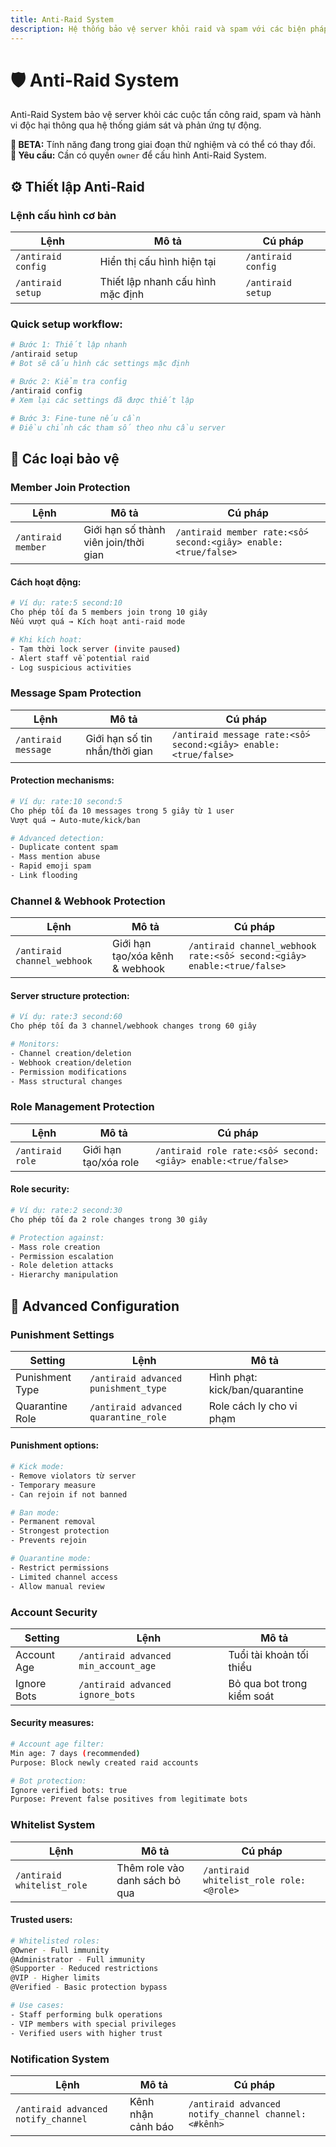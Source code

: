 ```yaml
---
title: Anti-Raid System
description: Hệ thống bảo vệ server khỏi raid và spam với các biện pháp phòng ngừa tự động
---
```


# 🛡️ Anti-Raid System

Anti-Raid System bảo vệ server khỏi các cuộc tấn công raid, spam và hành vi độc hại thông qua hệ thống giám sát và phản ứng tự động.

<div className="callout callout-warning">
  <strong>🔬 BETA:</strong> Tính năng đang trong giai đoạn thử nghiệm và có thể có thay đổi.
</div>

<div className="callout callout-info">
  <strong>🔐 Yêu cầu:</strong> Cần có quyền <code>owner</code> để cấu hình Anti-Raid System.
</div>

## ⚙️ Thiết lập Anti-Raid

### Lệnh cấu hình cơ bản

<table className="command-table">
  <thead>
    <tr>
      <th>Lệnh</th>
      <th>Mô tả</th>
      <th>Cú pháp</th>
    </tr>
  </thead>
  <tbody>
    <tr>
      <td><code>/antiraid config</code></td>
      <td>Hiển thị cấu hình hiện tại</td>
      <td><code>/antiraid config</code></td>
    </tr>
    <tr>
      <td><code>/antiraid setup</code></td>
      <td>Thiết lập nhanh cấu hình mặc định</td>
      <td><code>/antiraid setup</code></td>
    </tr>
  </tbody>
</table>

### Quick setup workflow:

```bash
# Bước 1: Thiết lập nhanh
/antiraid setup
# Bot sẽ cấu hình các settings mặc định

# Bước 2: Kiểm tra config
/antiraid config
# Xem lại các settings đã được thiết lập

# Bước 3: Fine-tune nếu cần
# Điều chỉnh các tham số theo nhu cầu server
```

## 🎯 Các loại bảo vệ

### Member Join Protection

<table className="command-table">
  <thead>
    <tr>
      <th>Lệnh</th>
      <th>Mô tả</th>
      <th>Cú pháp</th>
    </tr>
  </thead>
  <tbody>
    <tr>
      <td><code>/antiraid member</code></td>
      <td>Giới hạn số thành viên join/thời gian</td>
      <td><code>/antiraid member rate:&lt;số&gt; second:&lt;giây&gt; enable:&lt;true/false&gt;</code></td>
    </tr>
  </tbody>
</table>

#### Cách hoạt động:
```bash
# Ví dụ: rate:5 second:10
Cho phép tối đa 5 members join trong 10 giây
Nếu vượt quá → Kích hoạt anti-raid mode

# Khi kích hoạt:
- Tạm thời lock server (invite paused)
- Alert staff về potential raid
- Log suspicious activities
```

### Message Spam Protection

<table className="command-table">
  <thead>
    <tr>
      <th>Lệnh</th>
      <th>Mô tả</th>
      <th>Cú pháp</th>
    </tr>
  </thead>
  <tbody>
    <tr>
      <td><code>/antiraid message</code></td>
      <td>Giới hạn số tin nhắn/thời gian</td>
      <td><code>/antiraid message rate:&lt;số&gt; second:&lt;giây&gt; enable:&lt;true/false&gt;</code></td>
    </tr>
  </tbody>
</table>

#### Protection mechanisms:
```bash
# Ví dụ: rate:10 second:5  
Cho phép tối đa 10 messages trong 5 giây từ 1 user
Vượt quá → Auto-mute/kick/ban

# Advanced detection:
- Duplicate content spam
- Mass mention abuse  
- Rapid emoji spam
- Link flooding
```

### Channel & Webhook Protection

<table className="command-table">
  <thead>
    <tr>
      <th>Lệnh</th>
      <th>Mô tả</th>
      <th>Cú pháp</th>
    </tr>
  </thead>
  <tbody>
    <tr>
      <td><code>/antiraid channel_webhook</code></td>
      <td>Giới hạn tạo/xóa kênh & webhook</td>
      <td><code>/antiraid channel_webhook rate:&lt;số&gt; second:&lt;giây&gt; enable:&lt;true/false&gt;</code></td>
    </tr>
  </tbody>
</table>

#### Server structure protection:
```bash
# Ví dụ: rate:3 second:60
Cho phép tối đa 3 channel/webhook changes trong 60 giây

# Monitors:
- Channel creation/deletion
- Webhook creation/deletion  
- Permission modifications
- Mass structural changes
```

### Role Management Protection

<table className="command-table">
  <thead>
    <tr>
      <th>Lệnh</th>
      <th>Mô tả</th>
      <th>Cú pháp</th>
    </tr>
  </thead>
  <tbody>
    <tr>
      <td><code>/antiraid role</code></td>
      <td>Giới hạn tạo/xóa role</td>
      <td><code>/antiraid role rate:&lt;số&gt; second:&lt;giây&gt; enable:&lt;true/false&gt;</code></td>
    </tr>
  </tbody>
</table>

#### Role security:
```bash
# Ví dụ: rate:2 second:30
Cho phép tối đa 2 role changes trong 30 giây

# Protection against:
- Mass role creation
- Permission escalation  
- Role deletion attacks
- Hierarchy manipulation
```

## 🔧 Advanced Configuration

### Punishment Settings

<table className="command-table">
  <thead>
    <tr>
      <th>Setting</th>
      <th>Lệnh</th>
      <th>Mô tả</th>
    </tr>
  </thead>
  <tbody>
    <tr>
      <td>Punishment Type</td>
      <td><code>/antiraid advanced punishment_type</code></td>
      <td>Hình phạt: kick/ban/quarantine</td>
    </tr>
    <tr>
      <td>Quarantine Role</td>
      <td><code>/antiraid advanced quarantine_role</code></td>
      <td>Role cách ly cho vi phạm</td>
    </tr>
  </tbody>
</table>

#### Punishment options:

```bash
# Kick mode:
- Remove violators từ server
- Temporary measure
- Can rejoin if not banned

# Ban mode:  
- Permanent removal
- Strongest protection
- Prevents rejoin

# Quarantine mode:
- Restrict permissions
- Limited channel access
- Allow manual review
```

### Account Security

<table className="command-table">
  <thead>
    <tr>
      <th>Setting</th>
      <th>Lệnh</th>
      <th>Mô tả</th>
    </tr>
  </thead>
  <tbody>
    <tr>
      <td>Account Age</td>
      <td><code>/antiraid advanced min_account_age</code></td>
      <td>Tuổi tài khoản tối thiểu</td>
    </tr>
    <tr>
      <td>Ignore Bots</td>
      <td><code>/antiraid advanced ignore_bots</code></td>
      <td>Bỏ qua bot trong kiểm soát</td>
    </tr>
  </tbody>
</table>

#### Security measures:
```bash
# Account age filter:
Min age: 7 days (recommended)
Purpose: Block newly created raid accounts

# Bot protection:
Ignore verified bots: true
Purpose: Prevent false positives from legitimate bots
```

### Whitelist System

<table className="command-table">
  <thead>
    <tr>
      <th>Lệnh</th>
      <th>Mô tả</th>
      <th>Cú pháp</th>
    </tr>
  </thead>
  <tbody>
    <tr>
      <td><code>/antiraid whitelist_role</code></td>
      <td>Thêm role vào danh sách bỏ qua</td>
      <td><code>/antiraid whitelist_role role:&lt;@role&gt;</code></td>
    </tr>
  </tbody>
</table>

#### Trusted users:
```bash
# Whitelisted roles:
@Owner - Full immunity
@Administrator - Full immunity  
@Supporter - Reduced restrictions
@VIP - Higher limits
@Verified - Basic protection bypass

# Use cases:
- Staff performing bulk operations
- VIP members with special privileges
- Verified users with higher trust
```

### Notification System

<table className="command-table">
  <thead>
    <tr>
      <th>Lệnh</th>
      <th>Mô tả</th>
      <th>Cú pháp</th>
    </tr>
  </thead>
  <tbody>
    <tr>
      <td><code>/antiraid advanced notify_channel</code></td>
      <td>Kênh nhận cảnh báo</td>
      <td><code>/antiraid advanced notify_channel channel:&lt;#kênh&gt;</code></td>
    </tr>
  </tbody>
</table>
